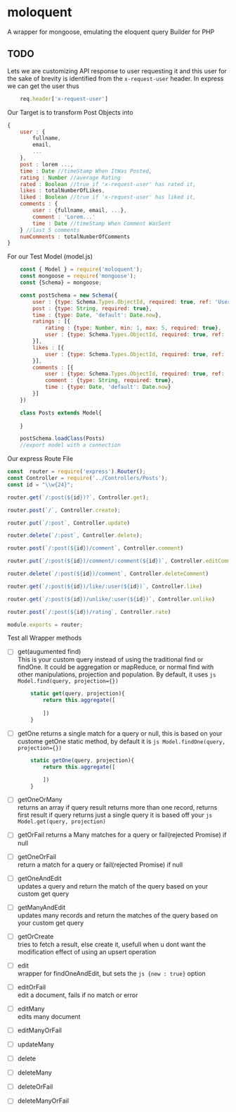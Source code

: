 # moloquent
A wrapper for mongoose, emulating the eloquent query Builder for PHP

## TODO
 
Lets we are customizing API response to user requesting it and this user for the sake of brevity is identified from the `x-request-user` header. In express we can get the user thus

```js
    req.header['x-request-user']
```


Our Target is to transform Post Objects into

```js
{
    user : {
        fullname,
        email,
        ...
    },
    post : lorem ...,
    time : Date //timeStamp When ItWas Posted,
    rating : Number //average Rating
    rated : Boolean //true if 'x-request-user' has rated it,
    likes : totalNumberOfLikes,
    liked : Boolean //true if 'x-request-user' has liked it,
    comments : {
        user : {fullname, email, ...},
        comment : 'Lorem...'
        time : Date //timeStamp When Comment WasSent
    } //last 5 comments
    numComments : totalNumberOfComments 
}
```

For our Test Model (model.js)
```js
    const { Model } = require('moloquent');
    const mongoose = require('mongoose');
    const {Schema} = mongoose;    

    const postSchema = new Schema({
        user : {type: Schema.Types.ObjectId, required: true, ref: 'User'},
        post : {type: String, required: true},
        time : {type: Date, 'default': Date.now},
        ratings : [{
            rating : {type: Number, min: 1, max: 5, required: true},
            user : {type: Schema.Types.ObjectId, required: true, ref: 'User'}
        }],
        likes : [{
            user : {type: Schema.Types.ObjectId, required: true, ref: 'User'}
        }],
        comments : [{
            user : {type: Schema.Types.ObjectId, required: true, ref: 'User'},
            comment : {type: String, required: true},
            time : {type: Date, 'default': Date.now}
        }]
    })

    class Posts extends Model{
        
    }

    postSchema.loadClass(Posts)
    //export model with a connection
```

Our express Route File

```js
const  router = require('express').Router();
const Controller = require('../Controllers/Posts');
const id = "\\w{24}";

router.get(`/:post(${id})?`, Controller.get);

router.post(`/`, Controller.create);

router.put(`/:post`, Controller.update)

router.delete(`/:post`, Controller.delete);

router.post(`/:post(${id})/comment`, Controller.comment)

router.put(`/:post(${id})/comment/:comment(${id})`, Controller.editComment)

router.delete(`/:post(${id})/comment`, Controller.deleteComment)

router.get(`/:post(${id})/like/:user(${id})`, Controller.like)

router.get(`/:post(${id})/unlike/:user(${id})`, Controller.unlike)

router.post(`/:post(${id})/rating`, Controller.rate)

module.exports = router;
```


 Test all Wrapper methods

- [ ] get(augumented find)                           
    This is your custom query instead of using the traditional find or findOne. It could be aggregation or mapReduce, or normal find with other manipulations, projection and population. By default, it uses ```js Model.find(query, projection={})```

    ```js
        static get(query, projection){
            return this.aggregate([
                
            ])
        }
    ```

- [ ] getOne
    returns a single match for a query or null, this is based on your custome getOne static method, by default it is ```js Model.findOne(query, projection={})```
    
    ```js
        static getOne(query, projection){
            return this.aggregate([

            ])
        }
    ```
- [ ] getOneOrMany                 
    returns an array if query result returns more than one record, returns first result if query returns just a single query              it is based off your ```js Model.get(query, projection)```

- [ ] getOrFail
    returns a Many matches for a query or fail(rejected Promise) if null
    


- [ ] getOneOrFail        
    return a match for a query or fail(rejected Promise) if null

- [ ] getOneAndEdit                                  
    updates a query and return the match of the query based on your custom get query

- [ ] getManyAndEdit                                 
    updates many records and return the matches of the query based on your custom get query

- [ ] getOrCreate                                    
    tries to fetch a result, else create it, usefull when u dont want the modification effect of using an upsert operation

- [ ] edit                                           
    wrapper for findOneAndEdit, but sets the ```js {new : true}``` option

- [ ] editOrFail                                     
    edit a document, fails if no match or error

- [ ] editMany                                 
    edits many document


- [ ] editManyOrFail                                 
- [ ] updateMany                                        
- [ ] delete                                         
- [ ] deleteMany                                     
- [ ] deleteOrFail                                   
- [ ] deleteManyOrFail                               